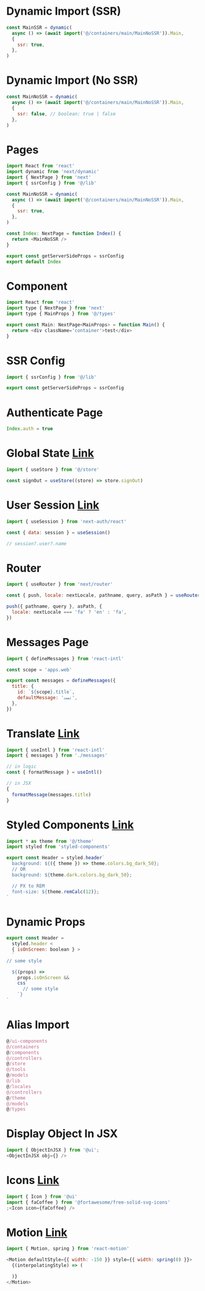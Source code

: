 # Dynamic Import (SSR)

```js
const MainSSR = dynamic(
  async () => (await import('@/containers/main/MainNoSSR')).Main,
  {
    ssr: true,
  },
)
```

# Dynamic Import (No SSR)

```js
const MainNoSSR = dynamic(
  async () => (await import('@/containers/main/MainNoSSR')).Main,
  {
    ssr: false, // boolean: true | false
  },
)
```

# Pages

```js
import React from 'react'
import dynamic from 'next/dynamic'
import { NextPage } from 'next'
import { ssrConfig } from '@/lib'

const MainNoSSR = dynamic(
  async () => (await import('@/containers/main/MainNoSSR')).Main,
  {
    ssr: true,
  },
)

const Index: NextPage = function Index() {
  return <MainNoSSR />
}

export const getServerSideProps = ssrConfig
export default Index
```

# Component

```js
import React from 'react'
import type { NextPage } from 'next'
import type { MainProps } from '@/types'

export const Main: NextPage<MainProps> = function Main() {
  return <div className='container'>test</div>
}
```

# SSR Config

```js
import { ssrConfig } from '@/lib'

export const getServerSideProps = ssrConfig
```

# Authenticate Page

```js
Index.auth = true
```

# Global State [Link](https://docs.pmnd.rs/zustand)

```js
import { useStore } from '@/store'

const signOut = useStore((store) => store.signOut)
```

# User Session [Link](https://next-auth.js.org/getting-started/example)

```js
import { useSession } from 'next-auth/react'

const { data: session } = useSession()

// session?.user?.name
```

# Router

```js
import { useRouter } from 'next/router'

const { push, locale: nextLocale, pathname, query, asPath } = useRouter()

push({ pathname, query }, asPath, {
  locale: nextLocale === 'fa' ? 'en' : 'fa',
})
```

# Messages Page

```js
import { defineMessages } from 'react-intl'

const scope = 'apps.web'

export const messages = defineMessages({
  title: {
    id: `${scope}.title`,
    defaultMessage: 'تست',
  },
})
```

# Translate [Link](https://formatjs.io/docs/react-intl/)

```js
import { useIntl } from 'react-intl'
import { messages } from './messages'

// in logic
const { formatMessage } = useIntl()

// in JSX
{
  formatMessage(messages.title)
}
```

# Styled Components [Link](https://styled-components.com/)

```js
import * as theme from '@/theme'
import styled from 'styled-components'

export const Header = styled.header`
  background: ${({ theme }) => theme.colors.bg_dark_50};
  // OR
  background: ${theme.dark.colors.bg_dark_50};

  // PX to REM
  font-size: ${theme.remCalc(12)};
`
```

# Dynamic Props

```js
export const Header =
  styled.header <
  { isOnScreen: boolean } >
  `
// some style

  ${(props) =>
    props.isOnScreen &&
    css`
      // some style
    `}
`
```

# Alias Import

```js
@/ui-components
@/containers
@/components
@/controllers
@/store
@/tools
@/models
@/lib
@/locales
@/controllers
@/theme
@/models
@/types
```

# Display Object In JSX

```js
import { ObjectInJSX } from '@ui';
<ObjectInJSX obj={} />
```

# Icons [Link](https://fontawesome.com/v5/docs/web/use-with/react)

```js
import { Icon } from '@ui'
import { faCoffee } from '@fortawesome/free-solid-svg-icons'
;<Icon icon={faCoffee} />
```

# Motion [Link](https://github.com/chenglou/react-motion)

```js
import { Motion, spring } from 'react-motion'

<Motion defaultStyle={{ width: -150 }} style={{ width: spring(0) }}>
  {(interpolatingStyle) => (

  )}
</Motion>
```
